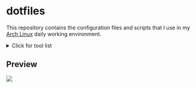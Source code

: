 # dotfiles

This repository contains the configuration files and scripts that I use in my [Arch Linux](https://archlinux.org) daily working environment.

<details>
  <summary>Click for tool list</summary>
  <table><tbody>
    <tr>
      <td>Shell</td>
      <td>bash - https://gnu.org/software/bash</td>
    </tr>
    <tr>
      <td>Display Server</td>
      <td>wayland - https://wayland.freedesktop.org</td>
    </tr>
    <tr>
      <td>Audio Server</td>
      <td>pipewire - https://pipewire.org</td>
    </tr>
    <tr>
      <td>Window Manager</td>
      <td>sway - https://swaywm.org</td>
    </tr>
    <tr>
      <td>Display Manager</td>
      <td>ly - https://github.com/fairyglade/ly</td>
    </tr>
    <tr>
      <td>Notification Daemon</td>
      <td>mako - https://github.com/emersion/mako</td>
    </tr>
    <tr>
      <td>Status Bar</td>
      <td>waybar - https://github.com/alexays/waybar</td>
    </tr>
    <tr>
      <td>Terminal</td>
      <td>foot - https://codeberg.org/dnkl/foot</td>
    </tr>
    <tr>
      <td>Dynamic Menu</td>
      <td>wmenu - https://codeberg.org/adnano/wmenu</td>
    </tr>
    <tr>
      <td>Application Launcher</td>
      <td>walker - https://github.com/abenz1267/walker</td>
    </tr>
    <tr>
      <td>File Browser</td>
      <td>thunar - https://gitlab.xfce.org/xfce/thunar</td>
    </tr>
    <tr>
      <td>Internet Browser</td>
      <td>librewolf - https://codeberg.org/librewolf</td>
    </tr>
    <tr>
      <td>Text Editor</td>
      <td>mousepad - https://gitlab.xfce.org/apps/mousepad</td>
    </tr>
    <tr>
      <td>Image Viewer</td>
      <td>imv - https://git.sr.ht/~exec64/imv</td>
    </tr>
    <tr>
      <td>PDF Viewer</td>
      <td>zathura - https://github.com/pwmt/zathura</td>
    </tr>
    <tr>
      <td>Video Player</td>
      <td>mpv - https://github.com/mpv-player/mpv</td>
    </tr>
    <tr>
      <td>Color Picker</td>
      <td>hyprpicker - https://github.com/hyprwm/hyprpicker</td>
    </tr>
    <tr>
      <td>Backlight Control</td>
      <td>brightnessctl - https://github.com/Hummer12007/brightnessctl</td>
    </tr>
    <tr>
      <td>Audio Control</td>
      <td>wireplumber - https://gitlab.freedesktop.org/pipewire/wireplumber</td>
    </tr>
  </tbody></table>
</details>

## Preview

![](https://github.com/user-attachments/assets/3de46e2b-7740-4fc4-83df-6542e1b606c7)
